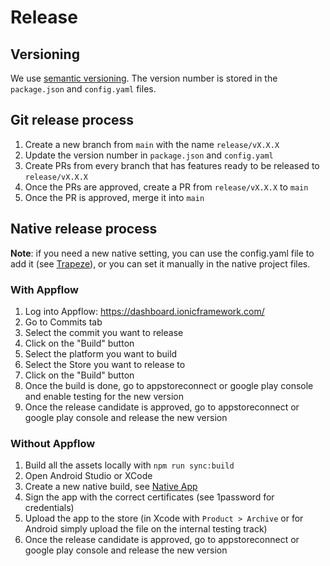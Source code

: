 # Release

## Versioning

We use [semantic versioning](https://semver.org/). The version number is stored in the `package.json` and `config.yaml` files.

## Git release process

1. Create a new branch from `main` with the name `release/vX.X.X`
2. Update the version number in `package.json` and `config.yaml`
3. Create PRs from every branch that has features ready to be released to `release/vX.X.X`
4. Once the PRs are approved, create a PR from `release/vX.X.X` to `main`
5. Once the PR is approved, merge it into `main`

## Native release process

**Note**: if you need a new native setting, you can use the config.yaml file to add it (see [Trapeze](https://trapeze.dev/docs/)),  or you can set it manually in the native project files.

### With Appflow 

1. Log into Appflow: https://dashboard.ionicframework.com/
2. Go to Commits tab
3. Select the commit you want to release
4. Click on the "Build" button
5. Select the platform you want to build
6. Select the Store you want to release to
7. Click on the "Build" button
8. Once the build is done, go to appstoreconnect or google play console and enable testing for the new version
9. Once the release candidate is approved, go to appstoreconnect or google play console and release the new version

### Without Appflow

1. Build all the assets locally with `npm run sync:build`
2. Open Android Studio or XCode
3. Create a new native build, see [Native App](./native.md)
4. Sign the app with the correct certificates (see 1password for credentials)
5. Upload the app to the store (in Xcode with `Product > Archive` or for Android simply upload the file on the internal testing track)
6. Once the release candidate is approved, go to appstoreconnect or google play console and release the new version